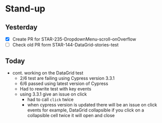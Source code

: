 # Stand-up

## Yesterday

- [x] Create PR for STAR-235-DropdownMenu-scroll-onOverflow
- [ ] Check old PR form STAR-144-DataGrid-stories-test

## Today

- cont. working on the DataGrid test
  - 2/6 test are failing using Cypress version 3.3.1
  - 6/6 passed using latest version of Cypress
  - Had to rewrite test with key events
  - using 3.3.1 give an issue on click
    - had to call `click` twice
    - when cypress version is updated there will be an issue on click events for example, DataGrid collapsible if you click on a collapsible cell twice it will open and close
